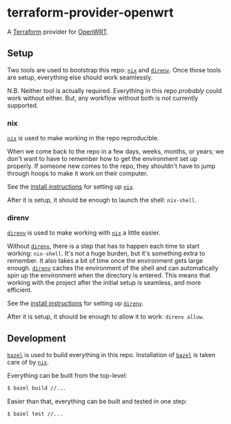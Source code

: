 # terraform-provider-openwrt

A [Terraform][] provider for [OpenWRT][].

## Setup

Two tools are used to bootstrap this repo: [`nix`][] and [`direnv`][].
Once those tools are setup,
everything else should work seamlessly.

N.B. Neither tool is actually required.
Everything in this repo _probably_ could work without either.
But, any workflow without both is not currently supported.

### nix

[`nix`][] is used to make working in the repo reproducible.

When we come back to the repo in a few days, weeks, months, or years;
we don't want to have to remember how to get the environment set up properly.
If someone new comes to the repo,
they shouldn't have to jump through hoops to make it work on their computer.

See the [install instructions][nix install] for setting up [`nix`][].

After it is setup, it should be enough to launch the shell: `nix-shell`.

### direnv

[`direnv`][] is used to make working with [`nix`][] a little easier.

Without [`direnv`][],
there is a step that has to happen each time to start working: `nix-shell`.
It's not a huge burden,
 but it's something extra to remember.
It also takes a bit of time once the environment gets large enough.
[`direnv`][] caches the environment of the shell and can automatically spin up the
environment when the directory is entered.
This means that working with the project after the initial setup is seamless,
and more efficient.

See the [install instructions][direnv install] for setting up [`direnv`][].

After it is setup,
it should be enough to allow it to work: `direnv allow`.

## Development

[`bazel`][] is used to build everything in this repo.
Installation of [`bazel`][] is taken care of by [`nix`][].

Everything can be built from the top-level:

```sh
$ bazel build //...
```

Easier than that,
everything can be built and tested in one step:

```sh
$ bazel test //...
```

[`bazel`]: https://bazel.build/
[`direnv`]: https://github.com/direnv/direnv
[`nix`]: https://nixos.org
[direnv install]: https://github.com/direnv/direnv#install
[nix install]: https://nixos.org/nix/
[openwrt]: https://openwrt.org/
[terraform]: https://www.terraform.io/
